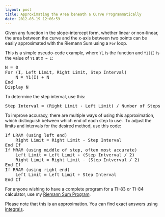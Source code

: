```yaml
---
layout: post
title: Approximating the Area beneath a Curve Programmatically
date: 2012-03-19 12:06:59
---
```

Given any function in the slope-intercept form, whether linear or non-linear, the area between the curve and the x-axis between two points can be easily approximated with the Riemann Sum using a <code>For</code> loop.

This is a simple pseudo-code example, where <code>Y1</code> is the function and <code>Y1(I)</code> is the value of <code>Y1</code> at <code>X = I</code>:
<pre>N = 0
For (I, Left Limit, Right Limit, Step Interval)
    N = Y1(I) + N
End
Display N</pre>
To determine the step interval, use this:
<pre>Step Interval = (Right Limit - Left Limit) / Number of Steps</pre>
To improve accuracy, there are multiple ways of using this approximation, which distinguish between which end of each step to use.  To adjust the limits and intervals for the desired method, use this code:
<pre>If LRAM (using left end)
    Right Limit = Right Limit - Step Interval
End If
If MRAM (using middle of step, often most accurate)
    Left Limit = Left Limit + (Step Intverval / 2)
    Right Limit = Right Limit - (Step Intverval / 2)
End If
If RRAM (using right end)
    Left Limit = Left Limit + Step Interval
End If</pre>
For anyone wishing to have a complete program for a TI-83 or TI-84 calculator, use my <a href="http://imalan.tk/files/2012/03/riemann.txt">Riemann Sum Program</a>.

Please note that this is an approximation. You can find exact answers using <a title="Integrals on Wikipedia" href="http://en.wikipedia.org/wiki/Integral" target="_blank">integrals</a>.